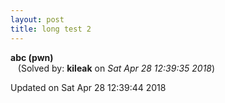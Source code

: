 ```yaml
---
layout: post
title: long test 2
---
```


<!--break-->

**abc (pwn)**  
&nbsp;&nbsp;&nbsp;(Solved by: **kileak** on _Sat Apr 28 12:39:35 2018_)  
  


Updated on Sat Apr 28 12:39:44 2018

